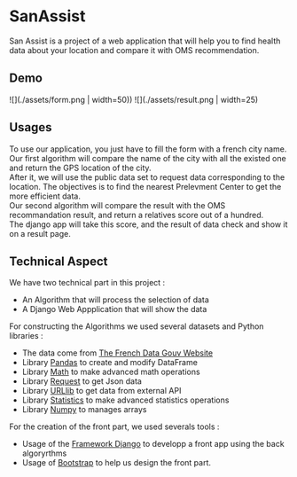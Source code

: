 # SanAssist

San Assist is a project of a web application that will help you to find health data about your location and compare it with OMS recommendation.

## Demo

![](./assets/form.png | width=50)) 
![](./assets/result.png | width=25)



## Usages

To use our application, you just have to fill the form with a french city name.      
Our first algorithm will compare the name of the city with all the existed one and return the GPS location of the city.     
After it, we will use the public data set to request data corresponding to the location. The objectives is to find the nearest Prelevment Center to get the more efficient data.     
Our second algorithm will compare the result with the OMS recommandation result, and return a relatives score out of a hundred.   
The django app will take this score, and the result of data check and show it on a result page.   


## Technical Aspect 

We have two technical part in this project :   
- An Algorithm that will process the selection of data
- A Django Web Appplication that will show the data

For constructing the Algorithms we used several datasets and Python libraries : 

- The data come from [The French Data Gouv Website](https://www.data.gouv.fr/fr/)
- Library [Pandas](https://pandas.pydata.org/) to create and modify DataFrame
- Library [Math](https://docs.python.org/3/library/math.html) to make advanced math operations
- Library [Request](https://pypi.org/project/requests/) to get Json data
- Library [URLlib](https://docs.python.org/fr/3/library/urllib.html) to get data from external API
- Library [Statistics](https://docs.python.org/3/library/statistics.html) to make advanced statistics operations
- Library [Numpy](https://numpy.org/) to manages arrays

For the creation of the front part, we used severals tools : 
- Usage of the [Framework Django](https://www.djangoproject.com/) to developp a front app using the back algoryrthms
- Usage of [Bootstrap](https://getbootstrap.com/) to help us design the front part. 


